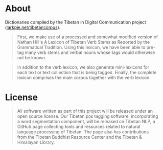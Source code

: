 # About

Dictionaries compiled by the Tibetan in Digital Communication project ([larkpie.net/tibetancorpus](http://larkpie.net/tibetancorpus/)).

> First, we make use of a processed and somewhat modified version of Nathan Hill's A Lexicon of Tibetan Verb Stems as Reported by the Grammatical Tradition. Using this lexicon, we have been able to pre-tag many verb stems and verbal nouns whose tags would otherwise not be known.

> In addition to the verb lexicon, we also generate mini-lexicons for each text or text collection that is being tagged. Finally, the complete lexicon comprises the main corpus together with the verb lexicon.


# License

> All software written as part of this project will be released under an open source license. Our Tibetan pos tagging software, incorporating a word segmentation component, will be released on Tibetan NLP, a GitHub page collecting tools and resources related to natural language processing of Tibetan. The page also has contributions from the Tibetan Buddhist Resource Center and the Tibetan & Himalayan Library.
